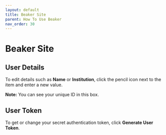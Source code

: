```yaml
---
layout: default
title: Beaker Site
parent: How To Use Beaker
nav_order: 30
---
```


# Beaker Site

## User Details

To edit details such as **Name** or **Institution**, click the pencil icon next to the item and enter a new value.

**Note:** You can see your unique ID in this box.

## User Token

To get or change your secret authentication token, click **Generate User Token**.
